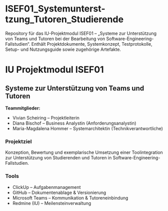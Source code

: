 # ISEF01_Systemunterst-tzung_Tutoren_Studierende
Repository für das IU-Projektmodul ISEF01 – „Systeme zur Unterstützung von Teams und Tutoren bei der Bearbeitung von Software-Engineering-Fallstudien“. Enthält Projektdokumente, Systemkonzept, Testprotokolle, Setup- und Nutzungsguide sowie zugehörige Artefakte.
# IU Projektmodul ISEF01  
## Systeme zur Unterstützung von Teams und Tutoren  

**Teammitglieder:**  
- Vivian Scheiring – Projektleiterin  
- Diana Bischof – Business Analystin (Anforderungsanalystin)  
- Maria-Magdalena Hommer – Systemarchitektin (Technikverantwortliche)

### Projektziel  
Konzeption, Bewertung und exemplarische Umsetzung einer Toolintegration zur Unterstützung von Studierenden und Tutoren in Software-Engineering-Fallstudien.  

### Tools  
- ClickUp – Aufgabenmanagement  
- GitHub – Dokumentenablage & Versionierung  
- Microsoft Teams – Kommunikation & Tutoreneinbindung  
- Redmine (IU) – Meilensteinverwaltung  


